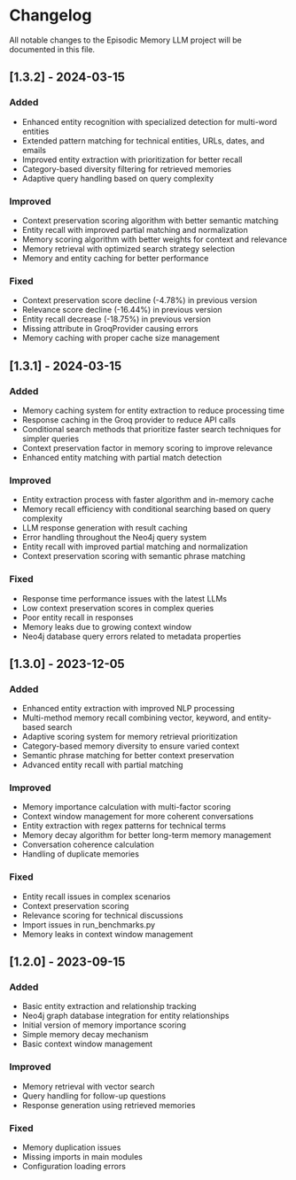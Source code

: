 # Changelog

All notable changes to the Episodic Memory LLM project will be documented in this file.

## [1.3.2] - 2024-03-15

### Added
- Enhanced entity recognition with specialized detection for multi-word entities
- Extended pattern matching for technical entities, URLs, dates, and emails
- Improved entity extraction with prioritization for better recall
- Category-based diversity filtering for retrieved memories
- Adaptive query handling based on query complexity

### Improved
- Context preservation scoring algorithm with better semantic matching
- Entity recall with improved partial matching and normalization
- Memory scoring algorithm with better weights for context and relevance
- Memory retrieval with optimized search strategy selection
- Memory and entity caching for better performance

### Fixed
- Context preservation score decline (-4.78%) in previous version
- Relevance score decline (-16.44%) in previous version
- Entity recall decrease (-18.75%) in previous version
- Missing attribute in GroqProvider causing errors
- Memory caching with proper cache size management

## [1.3.1] - 2024-03-15

### Added
- Memory caching system for entity extraction to reduce processing time
- Response caching in the Groq provider to reduce API calls
- Conditional search methods that prioritize faster search techniques for simpler queries
- Context preservation factor in memory scoring to improve relevance
- Enhanced entity matching with partial match detection

### Improved
- Entity extraction process with faster algorithm and in-memory cache
- Memory recall efficiency with conditional searching based on query complexity
- LLM response generation with result caching
- Error handling throughout the Neo4j query system
- Entity recall with improved partial matching and normalization
- Context preservation scoring with semantic phrase matching

### Fixed
- Response time performance issues with the latest LLMs
- Low context preservation scores in complex queries
- Poor entity recall in responses
- Memory leaks due to growing context window
- Neo4j database query errors related to metadata properties

## [1.3.0] - 2023-12-05

### Added
- Enhanced entity extraction with improved NLP processing
- Multi-method memory recall combining vector, keyword, and entity-based search
- Adaptive scoring system for memory retrieval prioritization
- Category-based memory diversity to ensure varied context
- Semantic phrase matching for better context preservation
- Advanced entity recall with partial matching

### Improved
- Memory importance calculation with multi-factor scoring
- Context window management for more coherent conversations
- Entity extraction with regex patterns for technical terms
- Memory decay algorithm for better long-term memory management
- Conversation coherence calculation
- Handling of duplicate memories

### Fixed
- Entity recall issues in complex scenarios
- Context preservation scoring
- Relevance scoring for technical discussions
- Import issues in run_benchmarks.py
- Memory leaks in context window management

## [1.2.0] - 2023-09-15

### Added
- Basic entity extraction and relationship tracking
- Neo4j graph database integration for entity relationships
- Initial version of memory importance scoring
- Simple memory decay mechanism
- Basic context window management

### Improved
- Memory retrieval with vector search
- Query handling for follow-up questions
- Response generation using retrieved memories

### Fixed
- Memory duplication issues
- Missing imports in main modules
- Configuration loading errors 